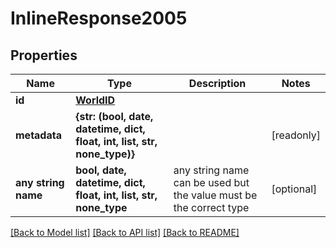 # InlineResponse2005


## Properties
Name | Type | Description | Notes
------------ | ------------- | ------------- | -------------
**id** | [**WorldID**](WorldID.md) |  | 
**metadata** | **{str: (bool, date, datetime, dict, float, int, list, str, none_type)}** |  | [readonly] 
**any string name** | **bool, date, datetime, dict, float, int, list, str, none_type** | any string name can be used but the value must be the correct type | [optional]

[[Back to Model list]](../README.md#documentation-for-models) [[Back to API list]](../README.md#documentation-for-api-endpoints) [[Back to README]](../README.md)


